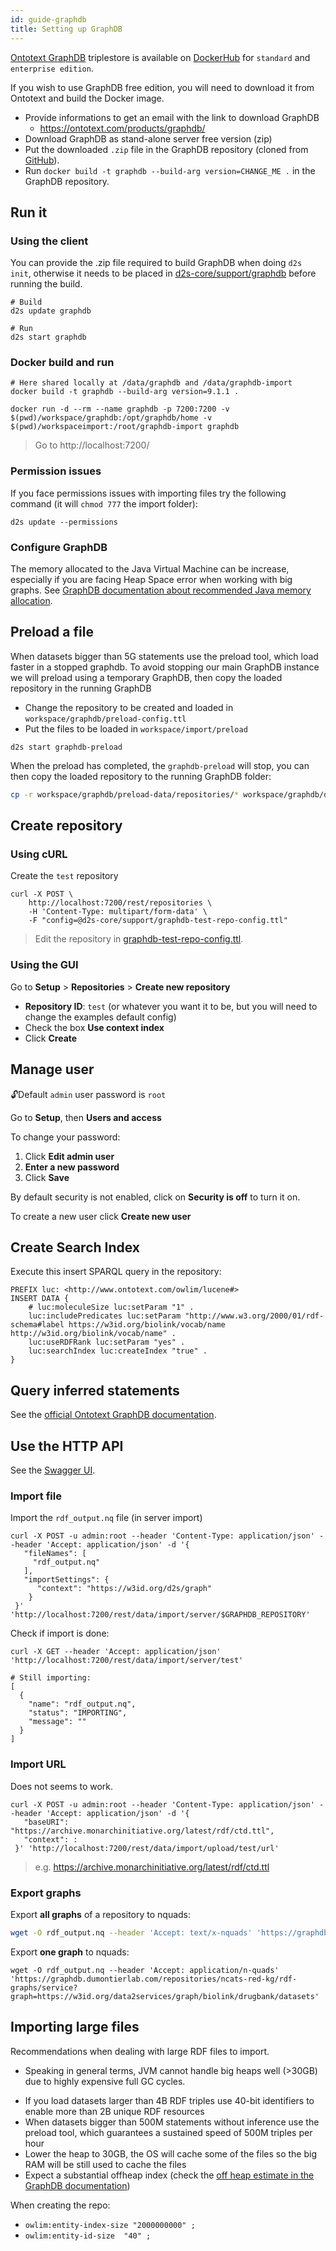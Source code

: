 ```yaml
---
id: guide-graphdb
title: Setting up GraphDB
---
```


[Ontotext GraphDB](http://graphdb.ontotext.com/) triplestore is available on [DockerHub](https://hub.docker.com/r/ontotext/graphdb/) for `standard` and `enterprise edition`.

If you wish to use GraphDB free edition, you will need to download it from Ontotext and build the Docker image.

* Provide informations to get an email with the link to download GraphDB
  * https://ontotext.com/products/graphdb/
* Download GraphDB as stand-alone server free version (zip)
* Put the downloaded `.zip` file in the GraphDB repository (cloned from [GitHub](https://github.com/MaastrichtU-IDS/graphdb/)).
* Run `docker build -t graphdb --build-arg version=CHANGE_ME .` in the GraphDB repository.

## Run it

### Using the client

You can provide the .zip file required to build GraphDB when doing `d2s init`, otherwise it needs to be placed in [d2s-core/support/graphdb](https://github.com/MaastrichtU-IDS/d2s-core/tree/master/support) before running the build.

```shell
# Build
d2s update graphdb

# Run
d2s start graphdb
```

### Docker build and run

```shell
# Here shared locally at /data/graphdb and /data/graphdb-import
docker build -t graphdb --build-arg version=9.1.1 .

docker run -d --rm --name graphdb -p 7200:7200 -v $(pwd)/workspace/graphdb:/opt/graphdb/home -v $(pwd)/workspaceimport:/root/graphdb-import graphdb
```

> Go to http://localhost:7200/

### Permission issues

If you face permissions issues with importing files try the following command (it will `chmod 777` the import folder):

```shell
d2s update --permissions
```

### Configure GraphDB

The memory allocated to the Java Virtual Machine can be increase, especially if you are facing Heap Space error when working with big graphs. See [GraphDB documentation about recommended Java memory allocation](http://graphdb.ontotext.com/documentation/standard/requirements.html).

## Preload a file

When datasets bigger than 5G statements use the preload  tool, which load faster in a stopped graphdb. To avoid stopping our main GraphDB instance we will preload using a temporary GraphDB, then copy the loaded repository in the running GraphDB

* Change the repository to be created and loaded in `workspace/graphdb/preload-config.ttl`
* Put the files to be loaded in `workspace/import/preload`

```shell
d2s start graphdb-preload
```

When the preload has completed, the `graphdb-preload` will stop, you can then copy the loaded repository to the running GraphDB folder:

```bash
cp -r workspace/graphdb/preload-data/repositories/* workspace/graphdb/data/repositories/
```

## Create repository

### Using cURL

Create the `test` repository 

```shell
curl -X POST \
    http://localhost:7200/rest/repositories \
    -H 'Content-Type: multipart/form-data' \
    -F "config=@d2s-core/support/graphdb-test-repo-config.ttl"
```

> Edit the repository in [graphdb-test-repo-config.ttl](https://github.com/MaastrichtU-IDS/d2s-core/blob/master/support/graphdb-test-repo-config.ttl).

### Using the GUI

Go to **Setup** > **Repositories** > **Create new repository**

- **Repository ID**: `test` (or whatever you want it to be, but you will need to change the examples default config)
- Check the box **Use context index**
- Click **Create**

## Manage user

🔓Default `admin` user password is `root`

Go to **Setup**, then **Users and access**

To change your password:

1. Click **Edit admin user**
2. **Enter a new password**
3. Click **Save**

By default security is not enabled, click on **Security is off** to turn it on.

To create a new user click **Create new user**
## Create Search Index

Execute this insert SPARQL query in the repository:

```SPARQL
PREFIX luc: <http://www.ontotext.com/owlim/lucene#>
INSERT DATA { 
    # luc:moleculeSize luc:setParam "1" .
    luc:includePredicates luc:setParam "http://www.w3.org/2000/01/rdf-schema#label https://w3id.org/biolink/vocab/name http://w3id.org/biolink/vocab/name" .
    luc:useRDFRank luc:setParam "yes" .
    luc:searchIndex luc:createIndex "true" .
}
```

## Query inferred statements

See the [official Ontotext GraphDB documentation](http://graphdb.ontotext.com/documentation/standard/query-behaviour.html#how-to-query-explicit-and-implicit-statements).

## Use the HTTP API

See the [Swagger UI](https://graphdb.dumontierlab.com/webapi).

### Import file

Import the `rdf_output.nq` file (in server import)

```shell
curl -X POST -u admin:root --header 'Content-Type: application/json' --header 'Accept: application/json' -d '{
   "fileNames": [
     "rdf_output.nq"
   ],
   "importSettings": {
      "context": "https://w3id.org/d2s/graph"
    }
 }' 'http://localhost:7200/rest/data/import/server/$GRAPHDB_REPOSITORY'
```

Check if import is done:

```shell
curl -X GET --header 'Accept: application/json' 'http://localhost:7200/rest/data/import/server/test'

# Still importing:
[
  {
    "name": "rdf_output.nq",
    "status": "IMPORTING",
    "message": ""
  }
]
```

### Import URL

Does not seems to work.

```shell
curl -X POST -u admin:root --header 'Content-Type: application/json' --header 'Accept: application/json' -d '{
   "baseURI": "https://archive.monarchinitiative.org/latest/rdf/ctd.ttl",
   "context": :
 }' 'http://localhost:7200/rest/data/import/upload/test/url'
```

> e.g. https://archive.monarchinitiative.org/latest/rdf/ctd.ttl

### Export graphs

Export **all graphs** of a repository to nquads:

```bash
wget -O rdf_output.nq --header 'Accept: text/x-nquads' 'https://graphdb.dumontierlab.com/repositories/ncats-red-kg/statements'
```

Export **one graph** to nquads:

```shell
wget -O rdf_output.nq --header 'Accept: application/n-quads' 'https://graphdb.dumontierlab.com/repositories/ncats-red-kg/rdf-graphs/service?graph=https://w3id.org/data2services/graph/biolink/drugbank/datasets'
```

## Importing large files

Recommendations when dealing with large RDF files to import.

* Speaking in general terms, JVM cannot handle big heaps well (>30GB)  due to highly expensive full GC cycles.

- If you load datasets larger than 4B RDF triples use 40-bit identifiers to enable more than 2B unique RDF resources 
- When datasets bigger than 500M statements without inference use the preload  tool, which guarantees a sustained speed of 500M triples per hour 
- Lower the heap to 30GB, the OS will cache some of the files so the big RAM will be still used to cache the files 
- Expect a substantial offheap index (check the [off heap estimate in the GraphDB documentation](http://graphdb.ontotext.com/documentation/standard/requirements.html )) 

When creating the repo:

* `owlim:entity-index-size "2000000000" ;`
* `owlim:entity-id-size  "40" ;`
